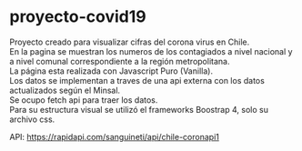 # proyecto-covid19

Proyecto creado para visualizar cifras del corona virus en Chile.<br>
En la pagina se muestran los numeros de los contagiados a nivel nacional y a nivel comunal correspondiente a la región metropolitana.<br>
La página esta realizada con Javascript Puro (Vanilla).<br>
Los datos se implementan a traves de una api externa con los datos actualizados según el Minsal.<br>
Se ocupo fetch api para traer los datos.<br>
Para su estructura visual se utilizó el frameworks Boostrap 4, solo su archivo css.<br>

API: https://rapidapi.com/sanguineti/api/chile-coronapi1







